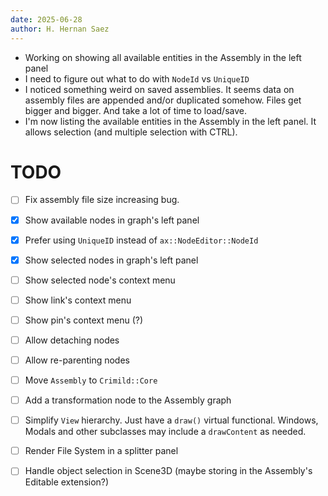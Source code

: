 ```yaml
---
date: 2025-06-28
author: H. Hernan Saez
---
```


- Working on showing all available entities in the Assembly in the left panel
- I need to figure out what to do with `NodeId` vs `UniqueID`
- I noticed something weird on saved assemblies. It seems data on assembly files are appended and/or duplicated somehow. Files get bigger and bigger. And take a lot of time to load/save.
- I'm now listing the available entities in the Assembly in the left panel. It allows selection (and multiple selection with CTRL).

# TODO
- [ ] Fix assembly file size increasing bug.
- [x] Show available nodes in graph's left panel
- [x] Prefer using `UniqueID` instead of `ax::NodeEditor::NodeId`
- [x] Show selected nodes in graph's left panel
- [ ] Show selected node's context menu
- [ ] Show link's context menu
- [ ] Show pin's context menu (?)
- [ ] Allow detaching nodes
- [ ] Allow re-parenting nodes
- [ ] Move `Assembly` to `Crimild::Core`
- [ ] Add a transformation node to the Assembly graph
- [ ] Simplify `View` hierarchy. Just have a `draw()` virtual functional. Windows, Modals and other subclasses may include a `drawContent` as needed.
- [ ] Render File System in a splitter panel
- [ ] Handle object selection in Scene3D (maybe storing in the Assembly's Editable extension?)

